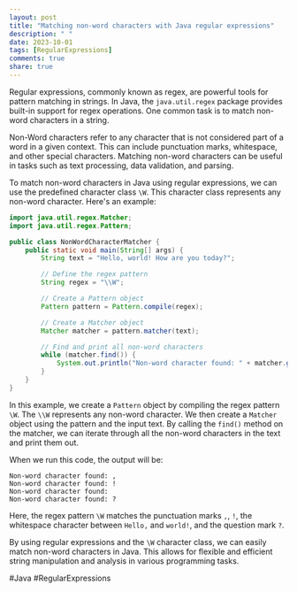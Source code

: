 ```yaml
---
layout: post
title: "Matching non-word characters with Java regular expressions"
description: " "
date: 2023-10-01
tags: [RegularExpressions]
comments: true
share: true
---
```


Regular expressions, commonly known as regex, are powerful tools for pattern matching in strings. In Java, the `java.util.regex` package provides built-in support for regex operations. One common task is to match non-word characters in a string.

Non-Word characters refer to any character that is not considered part of a word in a given context. This can include punctuation marks, whitespace, and other special characters. Matching non-word characters can be useful in tasks such as text processing, data validation, and parsing.

To match non-word characters in Java using regular expressions, we can use the predefined character class `\W`. This character class represents any non-word character. Here's an example:

```java
import java.util.regex.Matcher;
import java.util.regex.Pattern;

public class NonWordCharacterMatcher {
    public static void main(String[] args) {
        String text = "Hello, world! How are you today?";

        // Define the regex pattern
        String regex = "\\W";

        // Create a Pattern object
        Pattern pattern = Pattern.compile(regex);

        // Create a Matcher object
        Matcher matcher = pattern.matcher(text);

        // Find and print all non-word characters
        while (matcher.find()) {
            System.out.println("Non-word character found: " + matcher.group());
        }
    }
}
```

In this example, we create a `Pattern` object by compiling the regex pattern `\W`. The `\\W` represents any non-word character. We then create a `Matcher` object using the pattern and the input text. By calling the `find()` method on the matcher, we can iterate through all the non-word characters in the text and print them out.

When we run this code, the output will be:

```
Non-word character found: ,
Non-word character found: !
Non-word character found:  
Non-word character found: ?
```

Here, the regex pattern `\W` matches the punctuation marks `,`, `!`, the whitespace character between `Hello,` and `world!`, and the question mark `?`.

By using regular expressions and the `\W` character class, we can easily match non-word characters in Java. This allows for flexible and efficient string manipulation and analysis in various programming tasks.

#Java #RegularExpressions